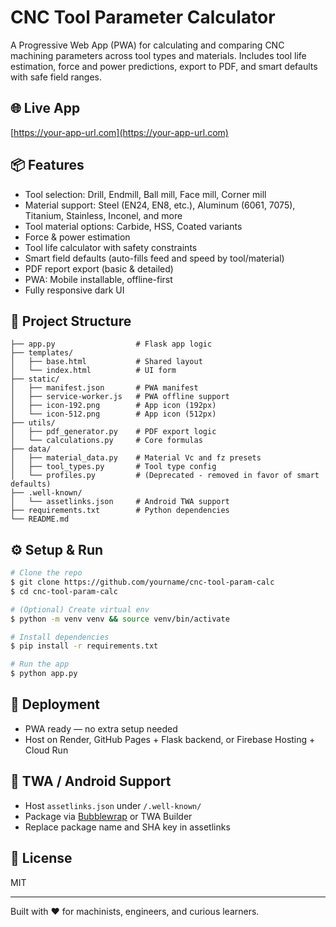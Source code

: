 # CNC Tool Parameter Calculator

A Progressive Web App (PWA) for calculating and comparing CNC machining parameters across tool types and materials. Includes tool life estimation, force and power predictions, export to PDF, and smart defaults with safe field ranges.

## 🌐 Live App

[https://your-app-url.com](https://your-app-url.com)

## 📦 Features

* Tool selection: Drill, Endmill, Ball mill, Face mill, Corner mill
* Material support: Steel (EN24, EN8, etc.), Aluminum (6061, 7075), Titanium, Stainless, Inconel, and more
* Tool material options: Carbide, HSS, Coated variants
* Force & power estimation
* Tool life calculator with safety constraints
* Smart field defaults (auto-fills feed and speed by tool/material)
* PDF report export (basic & detailed)
* PWA: Mobile installable, offline-first
* Fully responsive dark UI

## 📁 Project Structure

```
├── app.py                  # Flask app logic
├── templates/
│   ├── base.html           # Shared layout
│   └── index.html          # UI form
├── static/
│   ├── manifest.json       # PWA manifest
│   ├── service-worker.js   # PWA offline support
│   ├── icon-192.png        # App icon (192px)
│   └── icon-512.png        # App icon (512px)
├── utils/
│   ├── pdf_generator.py    # PDF export logic
│   └── calculations.py     # Core formulas
├── data/
│   ├── material_data.py    # Material Vc and fz presets
│   ├── tool_types.py       # Tool type config
│   └── profiles.py         # (Deprecated - removed in favor of smart defaults)
├── .well-known/
│   └── assetlinks.json     # Android TWA support
├── requirements.txt        # Python dependencies
└── README.md
```

## ⚙️ Setup & Run

```bash
# Clone the repo
$ git clone https://github.com/yourname/cnc-tool-param-calc
$ cd cnc-tool-param-calc

# (Optional) Create virtual env
$ python -m venv venv && source venv/bin/activate

# Install dependencies
$ pip install -r requirements.txt

# Run the app
$ python app.py
```

## 🚀 Deployment

* PWA ready — no extra setup needed
* Host on Render, GitHub Pages + Flask backend, or Firebase Hosting + Cloud Run

## 📱 TWA / Android Support

* Host `assetlinks.json` under `/.well-known/`
* Package via [Bubblewrap](https://github.com/GoogleChromeLabs/bubblewrap) or TWA Builder
* Replace package name and SHA key in assetlinks

## 📃 License

MIT

---

Built with ❤️ for machinists, engineers, and curious learners.
